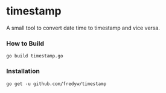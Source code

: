 # timestamp
A small tool to convert date time to timestamp and vice versa.

### How to Build
`go build timestamp.go`

### Installation
`go get -u github.com/fredyw/timestamp`